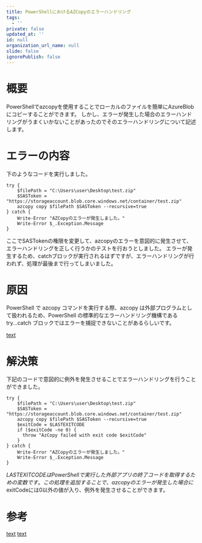 ```yaml
---
title: PowerShellにおけるAZCopyのエラーハンドリング
tags:
  - ''
private: false
updated_at: ''
id: null
organization_url_name: null
slide: false
ignorePublish: false
---
```

# 概要
PowerShellでazcopyを使用することでローカルのファイルを簡単にAzureBlobにコピーすることができます。
しかし、エラーが発生した場合のエラーハンドリングがうまくいかないことがあったのでそのエラーハンドリングについて記述します。

# エラーの内容
下のようなコードを実行しました。

```
try {
    $filePath = "C:\Users\user\Desktop\test.zip"
    $SASToken = "https://storageaccount.blob.core.windows.net/container/test.zip"
    azcopy copy $filePath $SASToken --recursive=true
} catch {
    Write-Error "AZCopyのエラーが発生しました。"
    Write-Error $_.Exception.Message
}

```
ここでSASTokenの権限を変更して、azcopyのエラーを意図的に発生させて、エラーハンドリングを正しく行うかのテストを行おうとしました。
エラーが発生するため、catchブロックが実行されるはずですが、エラーハンドリングが行われず、処理が最後まで行ってしまいました。

# 原因
PowerShell で azcopy コマンドを実行する際、azcopy は外部プログラムとして扱われるため、PowerShell の標準的なエラーハンドリング機構である try...catch ブロックではエラーを捕捉できないことがあるらしいです。

[text](https://github.com/Azure/azure-storage-azcopy/issues/1105?utm_source)

# 解決策

下記のコードで意図的に例外を発生させることでエラーハンドリングを行うことができました。
```
try {
    $filePath = "C:\Users\user\Desktop\test.zip"
    $SASToken = "https://storageaccount.blob.core.windows.net/container/test.zip"
    azcopy copy $filePath $SASToken --recursive=true
    $exitCode = $LASTEXITCODE
    if ($exitCode -ne 0) {
      throw "AzCopy failed with exit code $exitCode"
    }
} catch {
    Write-Error "AZCopyのエラーが発生しました。"
    Write-Error $_.Exception.Message
}

```
$LASTEXITCODEはPowerShellで実行した外部アプリの終了コードを取得するための変数です。
この処理を追加することで、azcopyのエラーが発生した場合に$exitCodeには0以外の値が入り、例外を発生させることができます。

# 参考
[text](https://github.com/Azure/azure-storage-azcopy/issues/1105?utm_source)
[text](https://tech.blog.aerie.jp/entry/2019/12/03/022650)
